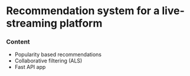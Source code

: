 # Recommendation system for a live-streaming platform

### Content
- Popularity based recommendations
- Collaborative filtering (ALS)
- Fast API app